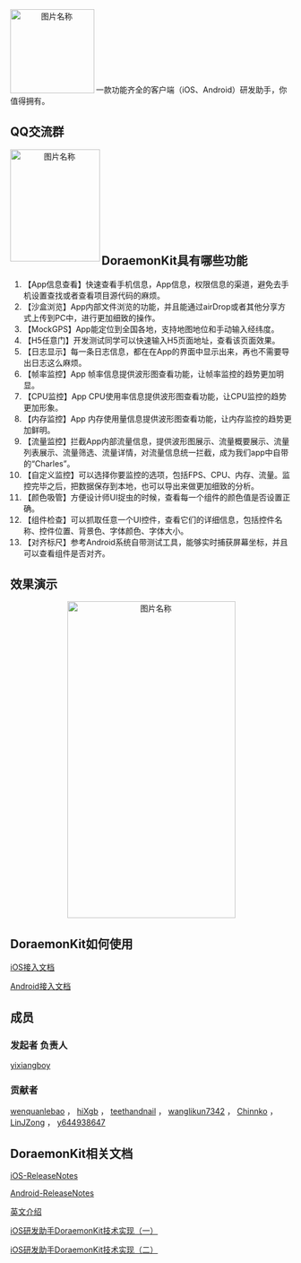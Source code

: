 <div  align="center">    
 <img src="https://javer.oss-cn-shanghai.aliyuncs.com/doraemon/github/DoraemonKit_github.png" width = "150" height = "150" alt="图片名称" align=left />
</div>

<br/>
<br/>
<br/>
<br/>
<br/>
<br/>
<br/>

一款功能齐全的客户端（iOS、Android）研发助手，你值得拥有。


## QQ交流群

<div  align="center">    
 <img src="https://javer.oss-cn-shanghai.aliyuncs.com/doraemon/github/DoraemonKitQQ.jpeg" width = "160" height = "200" alt="图片名称" align=left />
</div>

<br/>
<br/>
<br/>
<br/>
<br/>
<br/>
<br/>
<br/>
<br/>


## DoraemonKit具有哪些功能

1. 【App信息查看】快速查看手机信息，App信息，权限信息的渠道，避免去手机设置查找或者查看项目源代码的麻烦。
2. 【沙盒浏览】App内部文件浏览的功能，并且能通过airDrop或者其他分享方式上传到PC中，进行更加细致的操作。
3. 【MockGPS】App能定位到全国各地，支持地图地位和手动输入经纬度。
4. 【H5任意门】开发测试同学可以快速输入H5页面地址，查看该页面效果。
5. 【日志显示】每一条日志信息，都在在App的界面中显示出来，再也不需要导出日志这么麻烦。
6. 【帧率监控】App 帧率信息提供波形图查看功能，让帧率监控的趋势更加明显。
7. 【CPU监控】App CPU使用率信息提供波形图查看功能，让CPU监控的趋势更加形象。
8. 【内存监控】App 内存使用量信息提供波形图查看功能，让内存监控的趋势更加鲜明。
9. 【流量监控】拦截App内部流量信息，提供波形图展示、流量概要展示、流量列表展示、流量筛选、流量详情，对流量信息统一拦截，成为我们app中自带的“Charles”。
10. 【自定义监控】可以选择你要监控的选项，包括FPS、CPU、内存、流量。监控完毕之后，把数据保存到本地，也可以导出来做更加细致的分析。
11. 【颜色吸管】方便设计师UI捉虫的时候，查看每一个组件的颜色值是否设置正确。
12. 【组件检查】可以抓取任意一个UI控件，查看它们的详细信息，包括控件名称、控件位置、背景色、字体颜色、字体大小。
13. 【对齐标尺】参考Android系统自带测试工具，能够实时捕获屏幕坐标，并且可以查看组件是否对齐。

## 效果演示
<div  align="center">    
  <img src="https://javer.oss-cn-shanghai.aliyuncs.com/doraemon/DoraemonKit2/DoraemonKit2.png" width = "300" height = "565" alt="图片名称" align=center />
</div>


## DoraemonKit如何使用

[iOS接入文档](https://github.com/didi/DoraemonKit/blob/master/Doc/iOS_cn_guide.md)

[Android接入文档](https://github.com/didi/DoraemonKit/blob/master/Doc/android_cn_guide.md)


## 成员
### 发起者 负责人
[yixiangboy](https://github.com/yixiangboy)

### 贡献者
[wenquanlebao](https://github.com/wenquanlebao)  ，
[hiXgb](https://github.com/hiXgb)  ，
[teethandnail](https://github.com/teethandnail)  ，
[wanglikun7342](https://github.com/wanglikun7342)  ，
[Chinnko](https://github.com/Chinnko)  ，
[LinJZong](https://github.com/LinJZong)  ，
[y644938647](https://github.com/y644938647)

## DoraemonKit相关文档

[iOS-ReleaseNotes](https://github.com/didi/DoraemonKit/blob/master/Doc/iOS-ReleaseNotes.md)

[Android-ReleaseNotes](https://github.com/didi/DoraemonKit/blob/master/Doc/android-ReleaseNotes.md)

[英文介绍](https://github.com/didi/DoraemonKit)

[iOS研发助手DoraemonKit技术实现（一）](https://www.jianshu.com/p/00763123dbc4)

[iOS研发助手DoraemonKit技术实现（二）](https://www.jianshu.com/p/4091870ca3f0)





